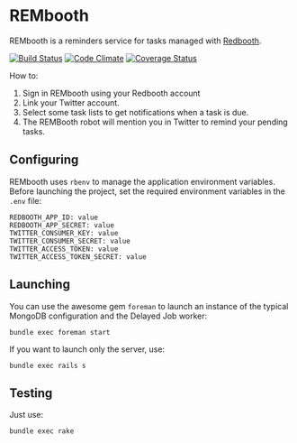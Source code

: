 # REMbooth

REMbooth is a reminders service for tasks managed with [Redbooth](https://redbooth.com).

[![Build Status](https://travis-ci.org/nosolopau/rembooth.svg?branch=master)](https://travis-ci.org/nosolopau/rembooth)
[![Code Climate](https://codeclimate.com/github/nosolopau/rembooth/badges/gpa.svg)](https://codeclimate.com/github/nosolopau/rembooth)
[![Coverage Status](https://coveralls.io/repos/nosolopau/rembooth/badge.svg?branch=master)](https://coveralls.io/r/nosolopau/rembooth?branch=master)

How to:

1. Sign in REMbooth using your Redbooth account
2. Link your Twitter account.
3. Select some task lists to get notifications when a task is due.
4. The REMBooth robot will mention you in Twitter to remind your pending tasks.

## Configuring

REMbooth uses `rbenv` to manage the application environment variables. Before launching the project, set the required environment variables in the `.env` file:

    REDBOOTH_APP_ID: value
    REDBOOTH_APP_SECRET: value
    TWITTER_CONSUMER_KEY: value
    TWITTER_CONSUMER_SECRET: value
    TWITTER_ACCESS_TOKEN: value
    TWITTER_ACCESS_TOKEN_SECRET: value

## Launching

You can use the awesome gem `foreman` to launch an instance of the typical MongoDB configuration and the Delayed Job worker:

    bundle exec foreman start

If you want to launch only the server, use:

    bundle exec rails s

## Testing

Just use:

    bundle exec rake

